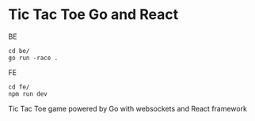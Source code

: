 # Tic Tac Toe Go and React

BE
```
cd be/
go run -race .
```

FE
```
cd fe/
npm run dev
```

Tic Tac Toe game powered by Go with websockets and React framework